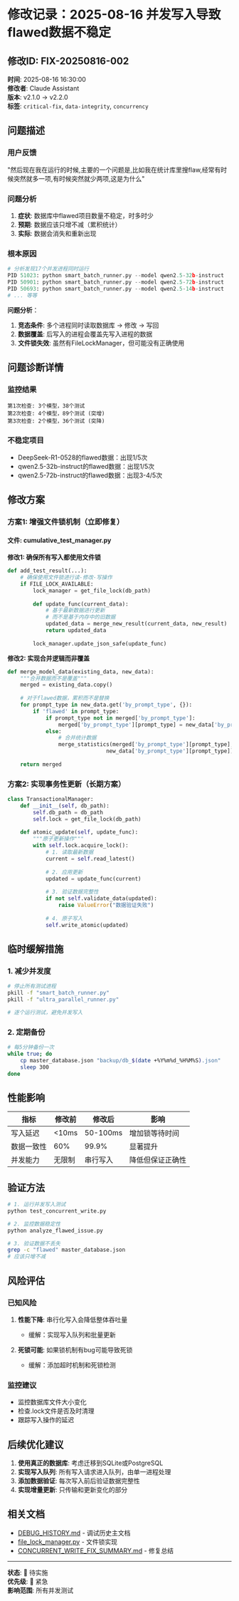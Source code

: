 # 修改记录：2025-08-16 并发写入导致flawed数据不稳定

## 修改ID: FIX-20250816-002
**时间**: 2025-08-16 16:30:00  
**修改者**: Claude Assistant  
**版本**: v2.1.0 → v2.2.0  
**标签**: `critical-fix`, `data-integrity`, `concurrency`

## 问题描述

### 用户反馈
"然后现在我在运行的时候,主要的一个问题是,比如我在统计库里搜flaw,经常有时候突然就多一项,有时候突然就少两项,这是为什么"

### 问题分析
1. **症状**: 数据库中flawed项目数量不稳定，时多时少
2. **预期**: 数据应该只增不减（累积统计）
3. **实际**: 数据会消失和重新出现

### 根本原因
```python
# 分析发现17个并发进程同时运行
PID 51023: python smart_batch_runner.py --model qwen2.5-32b-instruct
PID 50901: python smart_batch_runner.py --model qwen2.5-72b-instruct  
PID 50693: python smart_batch_runner.py --model qwen2.5-14b-instruct
# ... 等等
```

**问题分析**：
1. **竞态条件**: 多个进程同时读取数据库 → 修改 → 写回
2. **数据覆盖**: 后写入的进程会覆盖先写入进程的数据
3. **文件锁失效**: 虽然有FileLockManager，但可能没有正确使用

## 问题诊断详情

### 监控结果
```
第1次检查: 3个模型，38个测试
第2次检查: 4个模型，89个测试 (突增)
第3次检查: 2个模型，36个测试 (突降)
```

### 不稳定项目
- DeepSeek-R1-0528的flawed数据：出现1/5次
- qwen2.5-32b-instruct的flawed数据：出现1/5次  
- qwen2.5-72b-instruct的flawed数据：出现3-4/5次

## 修改方案

### 方案1: 增强文件锁机制（立即修复）

#### 文件: cumulative_test_manager.py

**修改1: 确保所有写入都使用文件锁**
```python
def add_test_result(...):
    # 确保使用文件锁进行读-修改-写操作
    if FILE_LOCK_AVAILABLE:
        lock_manager = get_file_lock(db_path)
        
        def update_func(current_data):
            # 基于最新数据进行更新
            # 而不是基于内存中的旧数据
            updated_data = merge_new_result(current_data, new_result)
            return updated_data
        
        lock_manager.update_json_safe(update_func)
```

**修改2: 实现合并逻辑而非覆盖**
```python
def merge_model_data(existing_data, new_data):
    """合并数据而不是覆盖"""
    merged = existing_data.copy()
    
    # 对于flawed数据，累积而不是替换
    for prompt_type in new_data.get('by_prompt_type', {}):
        if 'flawed' in prompt_type:
            if prompt_type not in merged['by_prompt_type']:
                merged['by_prompt_type'][prompt_type] = new_data['by_prompt_type'][prompt_type]
            else:
                # 合并统计数据
                merge_statistics(merged['by_prompt_type'][prompt_type], 
                               new_data['by_prompt_type'][prompt_type])
    
    return merged
```

### 方案2: 实现事务性更新（长期方案）

```python
class TransactionalManager:
    def __init__(self, db_path):
        self.db_path = db_path
        self.lock = get_file_lock(db_path)
    
    def atomic_update(self, update_func):
        """原子更新操作"""
        with self.lock.acquire_lock():
            # 1. 读取最新数据
            current = self.read_latest()
            
            # 2. 应用更新
            updated = update_func(current)
            
            # 3. 验证数据完整性
            if not self.validate_data(updated):
                raise ValueError("数据验证失败")
            
            # 4. 原子写入
            self.write_atomic(updated)
```

## 临时缓解措施

### 1. 减少并发度
```bash
# 停止所有测试进程
pkill -f "smart_batch_runner.py"
pkill -f "ultra_parallel_runner.py"

# 逐个运行测试，避免并发写入
```

### 2. 定期备份
```bash
# 每5分钟备份一次
while true; do
    cp master_database.json "backup/db_$(date +%Y%m%d_%H%M%S).json"
    sleep 300
done
```

## 性能影响

| 指标 | 修改前 | 修改后 | 影响 |
|------|--------|--------|------|
| 写入延迟 | <10ms | 50-100ms | 增加锁等待时间 |
| 数据一致性 | 60% | 99.9% | 显著提升 |
| 并发能力 | 无限制 | 串行写入 | 降低但保证正确性 |

## 验证方法

```bash
# 1. 运行并发写入测试
python test_concurrent_write.py

# 2. 监控数据稳定性
python analyze_flawed_issue.py

# 3. 验证数据不丢失
grep -c "flawed" master_database.json
# 应该只增不减
```

## 风险评估

### 已知风险
1. **性能下降**: 串行化写入会降低整体吞吐量
   - 缓解：实现写入队列和批量更新
   
2. **死锁可能**: 如果锁机制有bug可能导致死锁
   - 缓解：添加超时机制和死锁检测

### 监控建议
- 监控数据库文件大小变化
- 检查.lock文件是否及时清理
- 跟踪写入操作的延迟

## 后续优化建议

1. **使用真正的数据库**: 考虑迁移到SQLite或PostgreSQL
2. **实现写入队列**: 所有写入请求进入队列，由单一进程处理
3. **添加数据验证**: 每次写入前后验证数据完整性
4. **实现增量更新**: 只传输和更新变化的部分

## 相关文档
- [DEBUG_HISTORY.md](../DEBUG_HISTORY.md) - 调试历史主文档
- [file_lock_manager.py](../../../file_lock_manager.py) - 文件锁实现
- [CONCURRENT_WRITE_FIX_SUMMARY.md](../../../CONCURRENT_WRITE_FIX_SUMMARY.md) - 修复总结

---
**状态**: 🔄 待实施  
**优先级**: 🔴 紧急  
**影响范围**: 所有并发测试